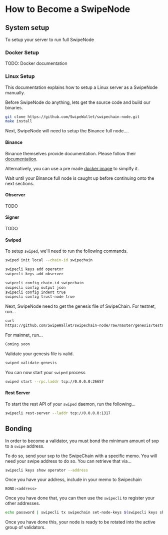 How to Become a SwipeNode
==============================

## System setup
To setup your server to run full SwipeNode

### Docker Setup
TODO: Docker documentation

### Linux Setup
This documentation explains how to setup a Linux server as a SwipeNode
manually.

Before SwipeNode do anything, lets get the source code and build our binaries.
```bash
git clone https://github.com/SwipeWallet/swipechain-node.git
make install
```

Next, SwipeNode will need to setup the Binance full node....
#### Binance
Binance themselves provide documentation. Please follow their
[documentation](https://docs.binance.org/fullnode.html).

Alternatively, you can use a pre made [docker
image](https://github.com/varnav/binance-node-docker) to simplfy it. 

Wait until your Binance full node is caught up before continuing onto the next
sections.

#### Observer
TODO

#### Signer
TODO

#### Swiped
To setup `swiped`, we'll need to run the following commands.

```bash
swiped init local --chain-id swipechain

swipecli keys add operator
swipecli keys add observer

swipecli config chain-id swipechain
swipecli config output json
swipecli config indent true
swipecli config trust-node true
```

Next, SwipeNode need to get the genesis file of SwipeChain.
For testnet, run...
```bash
curl
https://github.com/SwipeWallet/swipechain-node/raw/master/genesis/testnet.json -o ~/.swiped/config/genesis.json
```

For mainnet, run...
```bash
Coming soon
```

Validate your genesis file is valid.
```bash
swiped validate-genesis
```

You can now start your `swiped` process

```bash
swiped start --rpc.laddr tcp://0.0.0.0:26657
```

#### Rest Server
To start the rest API of your `swiped` daemon, run the following...

```bash
swipecli rest-server --laddr tcp://0.0.0.0:1317
```


## Bonding
In order to become a validator, you must bond the minimum amount of sxp to a
`swipe` address. 

To do so, send your sxp to the SwipeChain with a specific memo. You will need
your swipe address to do so. You can retrieve that via...
```bash
swipecli keys show operator --address
```

Once you have your address, include in your memo to Swipechain
```
BOND:<address>
```

Once you have done that, you can then use the `swipecli` to
register your other addresses.

```bash
echo password | swipecli tx swipechain set-node-keys $(swipecli keys show swipechain --pubkey) $(swipecli keys show swipechain --pubkey) $(swiped tendermint show-validator) --from swipechain --yes
```

Once you have done this, your node is ready to be rotated into the active
group of validators.
